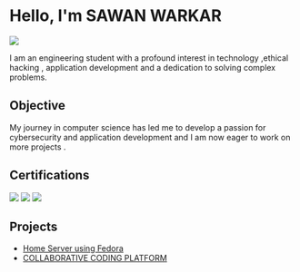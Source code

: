 # Hello, I'm SAWAN WARKAR
<a href="https://www.linkedin.com/in/sawan-warkar-33945a29b"><img src="https://img.shields.io/badge/-LinkedIn-0072b1?&style=for-the-badge&logo=linkedin&logoColor=white" /></a>


I am an engineering student with a profound interest in technology ,ethical hacking , application development and a dedication to solving complex problems.

## Objective

My journey in computer science has led me to develop a passion for cybersecurity and application development and I am now eager to work on more projects .



## Certifications
<div>
<img src="https://img.shields.io/badge/-C++-00599C?style=for-the-badge&logo=cplusplus&logoColor=white" /> 
<img src="https://img.shields.io/badge/-Java-007396?style=for-the-badge&logo=java&logoColor=white" />
<img src="https://img.shields.io/badge/-Ethical%20Hacking-007ACC?style=for-the-badge&logo=hackthebox&logoColor=white" />


</div>

## Projects
- <a href="https://github.com/s7ww/HOme_SERVER">Home Server using Fedora</a>
- <a href="https://github.com/s7ww/comtext">COLLABORATIVE CODING PLATFORM</a>

